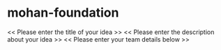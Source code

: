 # mohan-foundation
<< Please enter the title of your idea >>
<< Please enter the description about your idea >>
<< Please enter your team details below >>

